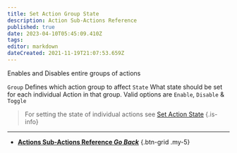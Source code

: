 ```yaml
---
title: Set Action Group State
description: Action Sub-Actions Reference
published: true
date: 2023-04-10T05:45:09.410Z
tags: 
editor: markdown
dateCreated: 2021-11-19T21:07:53.659Z
---
```


Enables and Disables entire groups of actions 

`Group`	Defines which action group to affect
`State` What state should be set for each individual Action in that group. Valid options are `Enable`, `Disable` & `Toggle`

> For setting the state of individual actions see [Set Action State](/Sub-Actions/Actions/Set-Action-State)
{.is-info}

---

- [<i class="mdi mdi-chevron-left"></i>**Actions Sub-Actions Reference *Go Back***](/Sub-Actions/Actions)
{.btn-grid .my-5}